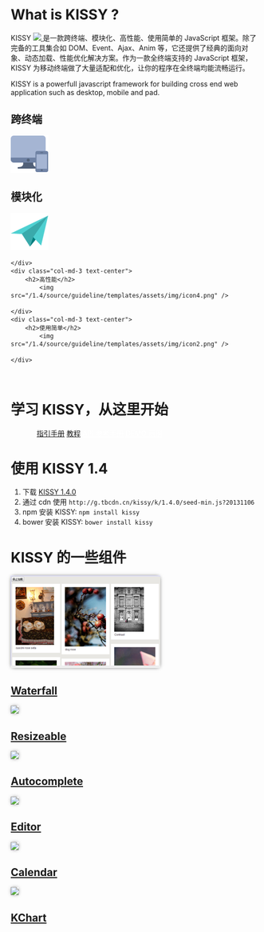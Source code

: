 <p></p>

# What is KISSY ?

KISSY <a href="https://travis-ci.org/kissyteam/kissy" target="_blank">
                        <img src="https://secure.travis-ci.org/kissyteam/kissy.png?branch=master"/>
                    </a> 是一款跨终端、模块化、高性能、使用简单的 JavaScript 框架。除了完备的工具集合如 DOM、Event、Ajax、Anim 等，它还提供了经典的面向对象、动态加载、性能优化解决方案。作为一款全终端支持的 JavaScript 框架，KISSY 为移动终端做了大量适配和优化，让你的程序在全终端均能流畅运行。


KISSY is a powerfull javascript framework for building cross end web application such as desktop, mobile and pad.

<div class="row-fluid">
	<div class="col-md-3 text-center">
		<h2>跨终端</h2>
			<img src="/1.4/source/guideline/templates/assets/img/icon1.png" />
	</div>
	<div class="col-md-3 text-center">
		<h2>模块化</h2>
			<img src="/1.4/source/guideline/templates/assets/img/icon3.png" />
	
	</div>
	<div class="col-md-3 text-center">
		<h2>高性能</h2>
			<img src="/1.4/source/guideline/templates/assets/img/icon4.png" />
	
	</div>
	<div class="col-md-3 text-center">
		<h2>使用简单</h2>
			<img src="/1.4/source/guideline/templates/assets/img/icon2.png" />
	
	</div>
</div>

<p>&nbsp;</p>

# 学习 KISSY，从这里开始

<div class="jumbotron row-fluid text-center">
	<div style="max-width: 400px; margin: 0 auto">
		<a class="btn btn-primary btn-lg btn-block" href="/1.4/docs/html/guideline/get-started.html">指引手册</a>
		<a class="btn btn-primary btn-lg btn-block" href="/1.4/docs/html/tutorials/">教程</a>
		<a class="btn btn-info btn-lg btn-block" href="/1.4/docs/html/api/" style="color:white">API 参考手册</a>
		<a class="btn btn-info btn-lg btn-block" href="/1.4/docs/html/demo/" style="color:white">DEMO 示例</a>
	</div>
</div>


# 使用 KISSY 1.4

1. 下载 [KISSY 1.4.0](https://github.com/kissyteam/kissy/archive/v1.4.0.zip)
2. 通过 cdn 使用 ``http://g.tbcdn.cn/kissy/k/1.4.0/seed-min.js?20131106`` 
3. npm 安装 KISSY: ``npm install kissy``
4. bower 安装 KISSY: ``bower install kissy``    


# KISSY 的一些组件

<style>
.img-rounded{
	box-shadow:0 0 8px -3px black;
}

</style>

<div class="row-fluid index-box">
	<div class="col-md-4">
		<img src="/1.4/docs/html/guideline/templates/assets/img/widget1.png" class="img-rounded img-responsive">
		<div class="caption text-center">
			<h2><a href="http://gallery.kissyui.com/waterfallx/1.0/guide/index.html">Waterfall</a></h2>
		</div>
	</div>
	<div class="col-md-4">
		<img src="http://gtms04.alicdn.com/tps/i4/T109qzFXdbXXX_yTTS-300-185.png" class="img-rounded img-responsive">
		<div class="caption text-center">
			<h2><a href="/1.4/docs/html/demo/resizable/">Resizeable</a></h2>
		</div>
	</div>
	<div class="col-md-4">
		<img src="http://gtms01.alicdn.com/tps/i1/T1YhiwFjFgXXX_yTTS-300-185.png" class="img-rounded img-responsive">
		<div class="caption text-center">
			<h2><a href="http://gallery.kissyui.com/autocomplete/1.2/guide/index.html">Autocomplete</a></h2>
		</div>
	</div>
</div>
<div class="row-fluid index-box">
	<div class="col-md-4">
		<img src="http://gtms02.alicdn.com/tps/i2/T1fn1AFnpbXXX_yTTS-300-185.png" class="img-rounded img-responsive">
		<div class="caption text-center">
			<h2><a href="http://docs.kissyui.com/1.4/docs/html/demo/editor/">Editor</a></h2>
		</div>
	</div>
	<div class="col-md-4">
		<img src="http://gtms03.alicdn.com/tps/i3/T1SJqBFX4bXXcKO_TS-300-186.png" class="img-rounded img-responsive">
		<div class="caption text-center">
			<h2><a href="http://gallery.kissyui.com/calendar/1.2/guide/index.html">Calendar</a></h2>
		</div>
	</div>
	<div class="col-md-4">
		<img src="http://gtms04.alicdn.com/tps/i4/T1tG5zFlleXXX_yTTS-300-185.png" class="img-rounded img-responsive">
		<div class="caption text-center">
			<h2><a href="http://charts.kissyui.com/">KChart</a></h2>
		</div>
	</div>
</div>
 


<p>&nbsp;</p>
